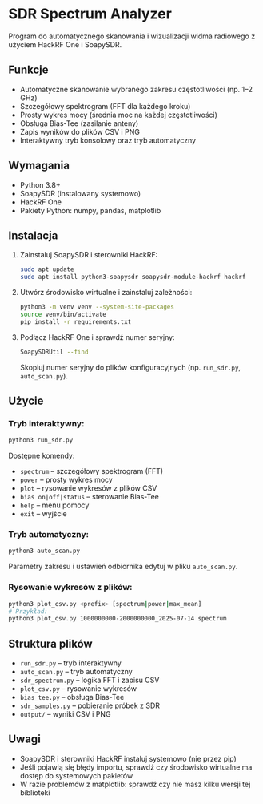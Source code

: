 # SDR Spectrum Analyzer

Program do automatycznego skanowania i wizualizacji widma radiowego z użyciem HackRF One i SoapySDR.

## Funkcje
- Automatyczne skanowanie wybranego zakresu częstotliwości (np. 1–2 GHz)
- Szczegółowy spektrogram (FFT dla każdego kroku)
- Prosty wykres mocy (średnia moc na każdej częstotliwości)
- Obsługa Bias-Tee (zasilanie anteny)
- Zapis wyników do plików CSV i PNG
- Interaktywny tryb konsolowy oraz tryb automatyczny

## Wymagania
- Python 3.8+
- SoapySDR (instalowany systemowo)
- HackRF One
- Pakiety Python: numpy, pandas, matplotlib

## Instalacja
1. Zainstaluj SoapySDR i sterowniki HackRF:
   ```bash
   sudo apt update
   sudo apt install python3-soapysdr soapysdr-module-hackrf hackrf
   ```
2. Utwórz środowisko wirtualne i zainstaluj zależności:
   ```bash
   python3 -m venv venv --system-site-packages
   source venv/bin/activate
   pip install -r requirements.txt
   ```
3. Podłącz HackRF One i sprawdź numer seryjny:
   ```bash
   SoapySDRUtil --find
   ```
   Skopiuj numer seryjny do plików konfiguracyjnych (np. `run_sdr.py`, `auto_scan.py`).

## Użycie
### Tryb interaktywny:
```bash
python3 run_sdr.py
```
Dostępne komendy:
- `spectrum` – szczegółowy spektrogram (FFT)
- `power` – prosty wykres mocy
- `plot` – rysowanie wykresów z plików CSV
- `bias on|off|status` – sterowanie Bias-Tee
- `help` – menu pomocy
- `exit` – wyjście

### Tryb automatyczny:
```bash
python3 auto_scan.py
```
Parametry zakresu i ustawień odbiornika edytuj w pliku `auto_scan.py`.

### Rysowanie wykresów z plików:
```bash
python3 plot_csv.py <prefix> [spectrum|power|max_mean]
# Przykład:
python3 plot_csv.py 1000000000-2000000000_2025-07-14 spectrum
```

## Struktura plików
- `run_sdr.py` – tryb interaktywny
- `auto_scan.py` – tryb automatyczny
- `sdr_spectrum.py` – logika FFT i zapisu CSV
- `plot_csv.py` – rysowanie wykresów
- `bias_tee.py` – obsługa Bias-Tee
- `sdr_samples.py` – pobieranie próbek z SDR
- `output/` – wyniki CSV i PNG

## Uwagi
- SoapySDR i sterowniki HackRF instaluj systemowo (nie przez pip)
- Jeśli pojawią się błędy importu, sprawdź czy środowisko wirtualne ma dostęp do systemowych pakietów
- W razie problemów z matplotlib: sprawdź czy nie masz kilku wersji tej biblioteki
